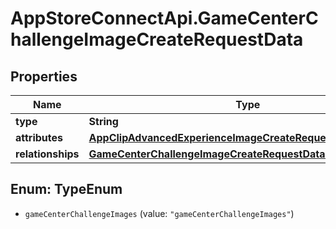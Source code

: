 # AppStoreConnectApi.GameCenterChallengeImageCreateRequestData

## Properties

Name | Type | Description | Notes
------------ | ------------- | ------------- | -------------
**type** | **String** |  | 
**attributes** | [**AppClipAdvancedExperienceImageCreateRequestDataAttributes**](AppClipAdvancedExperienceImageCreateRequestDataAttributes.md) |  | 
**relationships** | [**GameCenterChallengeImageCreateRequestDataRelationships**](GameCenterChallengeImageCreateRequestDataRelationships.md) |  | [optional] 



## Enum: TypeEnum


* `gameCenterChallengeImages` (value: `"gameCenterChallengeImages"`)




